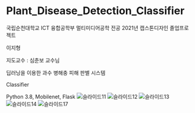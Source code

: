 # Plant_Disease_Detection_Classifier
 
국립순천대학교 ICT 융합공학부 멀티미디어공학 전공 2021년 캡스톤디자인 졸업프로젝트

이지형

지도교수 : 심춘보 교수님

딥러닝을 이용한 과수 병해충 피해 판별 시스템

Classifier

Python 3.8, Mobilenet, Flask
![슬라이드11](https://user-images.githubusercontent.com/67559886/192137190-62d300c0-4ed9-421f-8172-6cf1f1701004.PNG)
![슬라이드12](https://user-images.githubusercontent.com/67559886/192137194-46abf737-d766-4ec9-837f-0a53c7f6c2e7.PNG)
![슬라이드13](https://user-images.githubusercontent.com/67559886/192137199-1abc2742-9b69-4182-bc47-4d31e8534477.PNG)
![슬라이드14](https://user-images.githubusercontent.com/67559886/192137205-b3b5b19b-3a74-4128-a0a6-706889bb13d8.PNG)
![슬라이드17](https://user-images.githubusercontent.com/67559886/192137224-45a2bb7d-2cb1-4c19-8313-01828629851d.PNG)
